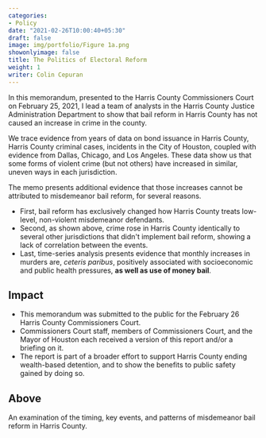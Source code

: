 ```yaml
---
categories:
- Policy
date: "2021-02-26T10:00:40+05:30"
draft: false
image: img/portfolio/Figure 1a.png
showonlyimage: false
title: The Politics of Electoral Reform
weight: 1
writer: Colin Cepuran
---
```


In this memorandum, presented to the Harris County Commissioners Court on February 25, 2021, I lead a team of analysts in the Harris County Justice Administration Department to show that bail reform in Harris County has not caused an increase in crime in the county.

<!--more-->

We trace evidence from years of data on bond issuance in Harris County, Harris County criminal cases, incidents in the City of Houston, coupled with evidence from Dallas, Chicago, and Los Angeles. These data show us that some forms of violent crime (but not others) have increased in similar, uneven ways in each jurisdiction.

The memo presents additional evidence that those increases cannot be attributed to misdemeanor bail reform, for several reasons.

- First, bail reform has exclusively changed how Harris County treats low-level, non-violent misdemeanor defendants.
- Second, as shown above, crime rose in Harris County identically to several other jurisdictions that didn't implement bail reform, showing a lack of correlation between the events.
- Last, time-series analysis presents evidence that monthly increases in murders are, *ceteris paribus*, positively associated with socioeconomic and public health pressures, **as well as use of money bail**.

## Impact

- This memorandum was submitted to the public for the February 26 Harris County Commissioners Court.
- Commissioners Court staff, members of Commissioners Court, and the Mayor of Houston each received a version of this report and/or a briefing on it.
- The report is part of a broader effort to support Harris County ending wealth-based detention, and to show the benefits to public safety gained by doing so. 

## Above

An examination of the timing, key events, and patterns of misdemeanor bail reform in Harris County.
